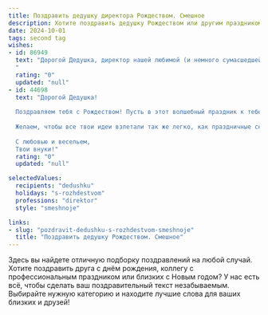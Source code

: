 ```yaml
---
title: Поздравить дедушку директора Рождеством. Смешное
description: Хотите поздравить дедушку Рождеством или другим праздником? Наш ИИ создаст незабываемое поздравление, а вы обязательно выделитесь среди других.  
date: 2024-10-01
tags: second tag
wishes:
- id: 86949
  text: "Дорогой Дедушка, директор нашей любимой (и немного сумасшедшей) компании! Поздравляем с Рождеством! Желаем, чтобы Ваш бюджет в новом году рос так же быстро, как растёт ваша борода после корпоратива, а все планы сбывались, даже самые смелые и, возможно, слегка безумные.  Пусть в Новом году конкуренты  \"завидуют молча\", а  под елочкой найдется не только мандарин, но и долгожданный отпуск! С Рождеством!
  "
  rating: "0"
  updated: "null"
- id: 44698
  text: "Дорогой Дедушка!
  
  Поздравляем тебя с Рождеством! Пусть в этот волшебный праздник к тебе в кабинет прилетит не только снег, но и мешок смеха, удачи и, конечно, прибыльных проектов!
  
  Желаем, чтобы все твои идеи взлетали так же легко, как праздничные снежинки, а вместо трудных решений к тебе приходили только радостные мысли. Пусть уходят в небытие отчеты и проблемы, а на столе всегда будет лежать вкусный калач и чашка чая, чтобы порадовать своего лучшего Директора!
  
  С любовью и весельем,
  Твои внуки!"
  rating: "0"
  updated: "null"

selectedValues:
  recipients: "dedushku"
  holidays: "s-rozhdestvom"
  professions: "direktor"
  style: "smeshnoje"

links:
- slug: "pozdravit-dedushku-s-rozhdestvom-smeshnoje"
  title: "Поздравить дедушку Рождеством. Смешное"
---
```


Здесь вы найдете отличную подборку поздравлений на любой случай.
Хотите поздравить друга с днём рождения, коллегу с профессиональным праздником или близких с Новым годом? У нас есть всё, чтобы сделать ваш поздравительный текст незабываемым. Выбирайте нужную категорию и находите лучшие слова для ваших близких и друзей!
